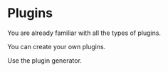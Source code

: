 # Plugins

You are already familiar with all the types of plugins. 

You can create your own plugins.

Use the plugin generator.